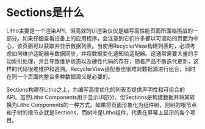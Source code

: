 # Sections是什么


Litho主要是一个渲染API，但高效的UI渲染仅仅是编写高性能页面所面临挑战的一部分。如果仔细查看设备上的应用程序，会注意到它们许多都以可滚动的页面为中心，该页面可以获取并显示数据列表。当使用RecyclerView构建列表时，必须考虑如何维护适配器与数据同步，并将数据变化通知给适配器。这通常需要大量的手动索引处理，并且导致维护状态以及硬性代码的存在，随着产品不断迭代更新，这样的代码很难维护和追溯。RecyclerView适配器也很难对数据源进行组合，同时在同一个页面内整合多种数据源又是必要的。

Sections构建在Litho之上，为编写高度优化的列表页提供声明性和可组合的API。虽然Litho Components用于显示UI部分，但Sections是构建数据并将其转换为Litho Components的一种方式。如果将页面形象化为组件树，则树的根节点和子树的根节点就是Sections，而树叶是Litho组件，代表在屏幕上显示的各个项目。
